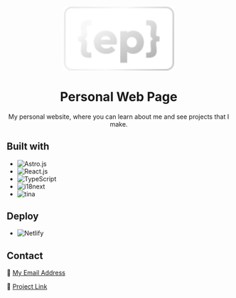 <div align="center">
    <img src="https://github.com/EliasPereyra/my-portfolio/blob/main/public/assets/logo-w-v2.svg" width="250" />
  <h1>Personal Web Page</h1>
  <p>My personal website, where you can learn about me and see projects that I make.</p>
</div>

## Built with

- ![Astro.js][astro.js]
- ![React.js][react.js]
- ![TypeScript][typescript]
- ![i18next][i18next]
- ![tina][tina]

## Deploy

- ![Netlify][netlify]

## Contact

📧 [My Email Address](mailto:eliaspereyra_gomez@hotmail.com)

🔗 [Project Link](https://github.com/EliasPereyra/my-portfolio)

[astro.js]: https://img.shields.io/badge/astro-FF5D01?style=for-the-badge&logo=astro&logoColor=white
[react.js]: https://img.shields.io/badge/react-61DAFB?style=for-the-badge&logo=react&logoColor=white
[typescript]: https://img.shields.io/badge/typescript-3178C6?style=for-the-badge&logo=typescript&logoColor=white
[netlify]: https://img.shields.io/badge/netlify-00C7B7?style=for-the-badge&logo=netlify&logoColor=white
[i18next]: https://img.shields.io/badge/i18next-26A69A?style=for-the-badge&logo=i18next&logoColor=white
[tina]: https://img.shields.io/badge/tina-EC4815?style=for-the-badge&logo=tina&logoColor=white
